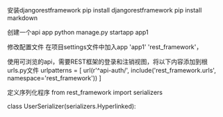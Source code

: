 
安装djangorestframework
pip install djangorestframework
pip install markdown


创建一个api app
python manage.py startapp app1


修改配置文件
在项目settings文件中加入app
'app1'
'rest_framework'，


使用可浏览的api，需要REST框架的登录和注销视图，将以下内容添加到根urls.py文件
urlpatterns = [
	url(r'^api-auth/', include('rest_framework.urls', namespace='rest_framework'))
]


定义序列化程序
from rest_framework import serializers

class UserSerializer(serializers.Hyperlinked):